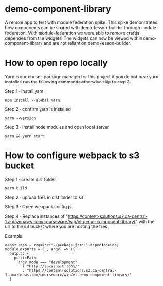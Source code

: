 # demo-component-library

A remote app to test with module federation spike. This spike demonstrates how components can be shared with demo-lesson-builder through module-federation. With module-federation we were able to remove craftjs depencies from the widgets.  The widgets can now be viewed within demo-component-library and are not reliant on demo-lesson-builder. 


# How to open repo locally

Yarn is our chosen package manager for this project if you do not have yarn installed run the following commands otherwise skip to step 3. 

Step 1 - install yarn
```
npm install --global yarn
```

Step 2 - confirm yarn is installed
```
yarn --version
```

Step 3 - install node modules and open local server
```
yarn && yarn start
```

# How to configure webpack to s3 bucket

Step 1 - create dist folder
```
yarn build
```
Step 2 - upload files in dist folder to s3

Step 3 - Open webpack.config.js

Step 4 - Replace instances of "https://content-solutions.s3.ca-central-1.amazonaws.com/courseware/wip/el-demo-component-library/" with the url to the s3 bucket where you are hosting the files. 

Example
```
const deps = require("./package.json").dependencies;
module.exports = (_, argv) => ({
  output: {
    publicPath: 
      argv.mode === "development"
        ? "http://localhost:3001/"
        : "https://content-solutions.s3.ca-central-1.amazonaws.com/courseware/wip/el-demo-component-library/"
  }
```

